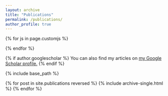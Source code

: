 ```yaml
---
layout: archive
title: "Publications"
permalink: /publications/
author_profile: true
---
```


{% for js in page.customjs %}
<script src="https://bibbase.org/show?bib=https%3A%2F%2Fgithub.com%2Fcaxenie%2Fneurorobotics.me_backend%2Fraw%2Fmaster%2Fpublications_axenie.bib&jsonp=1"></script>	
{% endfor %}

{% if author.googlescholar %}
  You can also find my articles on <u><a href="{{author.googlescholar}}">my Google Scholar profile</a>.</u>
{% endif %}

{% include base_path %}

{% for post in site.publications reversed %}
  {% include archive-single.html %}
{% endfor %}
